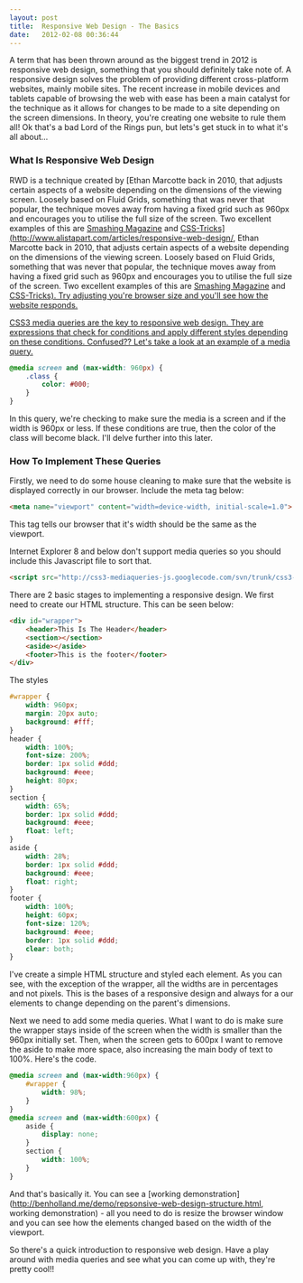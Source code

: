 ```yaml
---
layout: post
title:  Responsive Web Design - The Basics
date:   2012-02-08 00:36:44
---
```


A term that has been thrown around as the biggest trend in 2012 is responsive web design, something that you should definitely take note of. A responsive design solves the problem of providing different cross-platform websites, mainly mobile sites. The recent increase in mobile devices and tablets capable of browsing the web with ease has been a main catalyst for the technique as it allows for changes to be made to a site depending on the screen dimensions. In theory, you're creating one website to rule them all! Ok that's a bad Lord of the Rings pun, but lets's get stuck in to what it's all about...

### What Is Responsive Web Design

RWD is a technique created by [Ethan Marcotte</a> back in 2010, that adjusts certain aspects of a website depending on the dimensions of the viewing screen. Loosely based on Fluid Grids, something that was never that popular, the technique moves away from having a fixed grid such as 960px and encourages you to utilise the full size of the screen. Two excellent examples of this are <a href="http://wwww.smashingmagazine.com/">Smashing Magazine</a> and <a href="http://www.css-tricks.com/">CSS-Tricks](http://www.alistapart.com/articles/responsive-web-design/, Ethan Marcotte</a> back in 2010, that adjusts certain aspects of a website depending on the dimensions of the viewing screen. Loosely based on Fluid Grids, something that was never that popular, the technique moves away from having a fixed grid such as 960px and encourages you to utilise the full size of the screen. Two excellent examples of this are <a href="http://wwww.smashingmagazine.com/">Smashing Magazine</a> and <a href="http://www.css-tricks.com/">CSS-Tricks). Try adjusting you're browser size and you'll see how the website responds.

CSS3 media queries are the key to responsive web design. They are expressions that check for conditions and apply different styles depending on these conditions. Confused?? Let's take a look at an example of a media query.

```css
@media screen and (max-width: 960px) {
    .class {
        color: #000;
    }
}
```

In this query, we're checking to make sure the media is a screen and if the width is 960px or less. If these conditions are true, then the color of the class will become black. I'll delve further into this later.

### How To Implement These Queries

Firstly, we need to do some house cleaning to make sure that the website is displayed correctly in our browser. Include the meta tag below:

```html
<meta name="viewport" content="width=device-width, initial-scale=1.0">
```

This tag tells our browser that it's width should be the same as the viewport.

Internet Explorer 8 and below don't support media queries so you should include this Javascript file to sort that.

```html
<script src="http://css3-mediaqueries-js.googlecode.com/svn/trunk/css3-mediaqueries.js"></script>
```

There are 2 basic stages to implementing a responsive design. We first need to create our HTML structure. This can be seen below:

```html
<div id="wrapper">
    <header>This Is The Header</header>
    <section></section>
    <aside></aside>
    <footer>This is the footer</footer>
</div>
```

The styles

```css
#wrapper {
    width: 960px;
    margin: 20px auto;
    background: #fff;
}
header {
    width: 100%;
    font-size: 200%;
    border: 1px solid #ddd;
    background: #eee;
    height: 80px;
}
section {
    width: 65%;
    border: 1px solid #ddd;
    background: #eee;
    float: left;
}
aside {
    width: 28%;
    border: 1px solid #ddd;
    background: #eee;
    float: right;
}
footer {
    width: 100%;
    height: 60px;
    font-size: 120%;
    background: #eee;
    border: 1px solid #ddd;
    clear: both;
}
```

I've create a simple HTML structure and styled each element. As you can see, with the exception of the wrapper, all the widths are in percentages and not pixels. This is the bases of a responsive design and always for a our elements to change depending on the parent's dimensions.

Next we need to add some media queries. What I want to do is make sure the wrapper stays inside of the screen when the width is smaller than the 960px initially set. Then, when the screen gets to 600px I want to remove the aside to make more space, also increasing the main body of text to 100%. Here's the code.

```css
@media screen and (max-width:960px) {
    #wrapper {
        width: 98%;
    }
}
@media screen and (max-width:600px) {
    aside {
        display: none;
    }
    section {
        width: 100%;
    }
}
```

And that's basically it. You can see a [working demonstration](http://benholland.me/demo/repsonsive-web-design-structure.html, working demonstration) - all you need to do is resize the browser window and you can see how the elements changed based on the width of the viewport.

So there's a quick introduction to responsive web design. Have a play around with media queries and see what you can come up with, they're pretty cool!!
